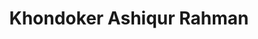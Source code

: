 ---
order: 11

title: "Khondoker Ashiqur Rahman"

draft: false

bg_image: "images/backgrounds/page-title.jpg"

image: "images/executives/ashiqur-rahman.jpeg"

designation: "Organizing Coordinator (Development Contest)"

contact:
  # contact item loop
  - name : "ashiqur.buet16@gmail.com"
    icon : "ti-email" # icon pack : https://themify.me/themify-icons
    link : "mailto:ashiqur.buet16@gmail.com"

  # contact item loop
  - name : "Ashiqur Rahman"
    icon : "ti-facebook" # icon pack : https://themify.me/themify-icons
    link : "#"

  # contact item loop
  - name : "IEEE ID: 96826794"
    icon : "ti-world" # icon pack : https://themify.me/themify-icons
    link : "#96826794"

# type
type: "executives"
---